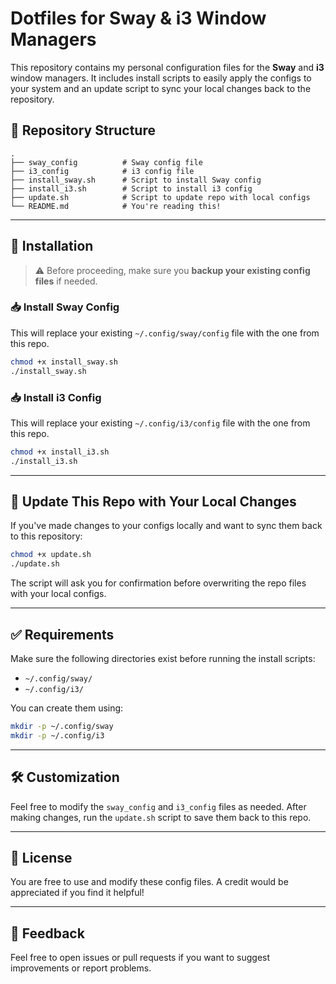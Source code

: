 # Dotfiles for Sway & i3 Window Managers

This repository contains my personal configuration files for the **Sway** and **i3** window managers. It includes install scripts to easily apply the configs to your system and an update script to sync your local changes back to the repository.

## 📁 Repository Structure

```
.
├── sway_config          # Sway config file
├── i3_config            # i3 config file
├── install_sway.sh      # Script to install Sway config
├── install_i3.sh        # Script to install i3 config
├── update.sh            # Script to update repo with local configs
└── README.md            # You're reading this!
```

---

## 🚀 Installation

> ⚠️ Before proceeding, make sure you **backup your existing config files** if needed.

### 📥 Install Sway Config

This will replace your existing `~/.config/sway/config` file with the one from this repo.

```bash
chmod +x install_sway.sh
./install_sway.sh
```

### 📥 Install i3 Config

This will replace your existing `~/.config/i3/config` file with the one from this repo.

```bash
chmod +x install_i3.sh
./install_i3.sh
```

---

## 🔄 Update This Repo with Your Local Changes

If you've made changes to your configs locally and want to sync them back to this repository:

```bash
chmod +x update.sh
./update.sh
```

The script will ask you for confirmation before overwriting the repo files with your local configs.

---

## ✅ Requirements

Make sure the following directories exist before running the install scripts:

- `~/.config/sway/`
- `~/.config/i3/`

You can create them using:

```bash
mkdir -p ~/.config/sway
mkdir -p ~/.config/i3
```

---

## 🛠 Customization

Feel free to modify the `sway_config` and `i3_config` files as needed. After making changes, run the `update.sh` script to save them back to this repo.

---

## 📌 License

You are free to use and modify these config files. A credit would be appreciated if you find it helpful!

---

## 💬 Feedback

Feel free to open issues or pull requests if you want to suggest improvements or report problems.
